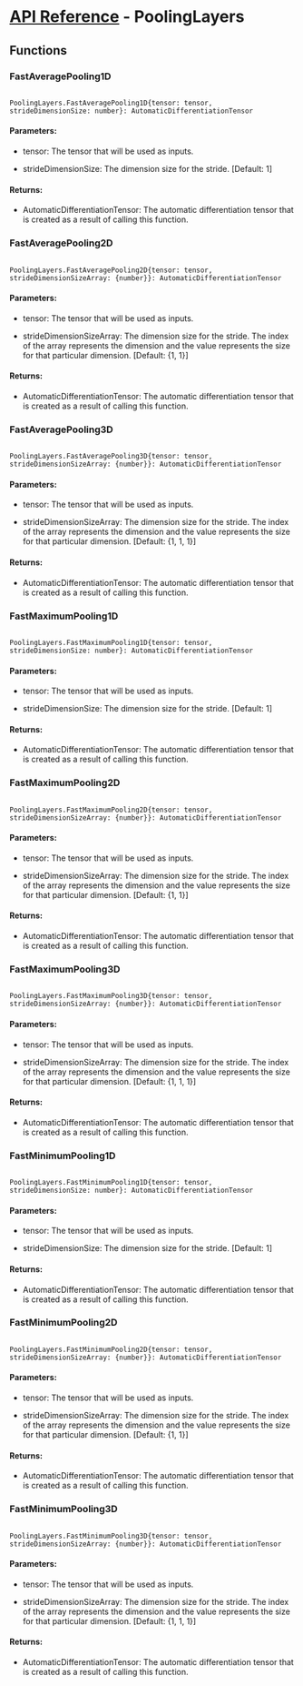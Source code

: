 # [API Reference](../API.md) - PoolingLayers

## Functions

### FastAveragePooling1D

```

PoolingLayers.FastAveragePooling1D{tensor: tensor, strideDimensionSize: number}: AutomaticDifferentiationTensor

```

#### Parameters:

* tensor: The tensor that will be used as inputs.

* strideDimensionSize: The dimension size for the stride. [Default: 1]

#### Returns:

* AutomaticDifferentiationTensor: The automatic differentiation tensor that is created as a result of calling this function.

### FastAveragePooling2D

```

PoolingLayers.FastAveragePooling2D{tensor: tensor, strideDimensionSizeArray: {number}}: AutomaticDifferentiationTensor

```

#### Parameters:

* tensor: The tensor that will be used as inputs.

* strideDimensionSizeArray: The dimension size for the stride. The index of the array represents the dimension and the value represents the size for that particular dimension. [Default: {1, 1}]

#### Returns:

* AutomaticDifferentiationTensor: The automatic differentiation tensor that is created as a result of calling this function.

### FastAveragePooling3D

```

PoolingLayers.FastAveragePooling3D{tensor: tensor, strideDimensionSizeArray: {number}}: AutomaticDifferentiationTensor

```

#### Parameters:

* tensor: The tensor that will be used as inputs.

* strideDimensionSizeArray: The dimension size for the stride. The index of the array represents the dimension and the value represents the size for that particular dimension. [Default: {1, 1, 1}]

#### Returns:

* AutomaticDifferentiationTensor: The automatic differentiation tensor that is created as a result of calling this function.

### FastMaximumPooling1D

```

PoolingLayers.FastMaximumPooling1D{tensor: tensor, strideDimensionSize: number}: AutomaticDifferentiationTensor

```

#### Parameters:

* tensor: The tensor that will be used as inputs.

* strideDimensionSize: The dimension size for the stride. [Default: 1]

#### Returns:

* AutomaticDifferentiationTensor: The automatic differentiation tensor that is created as a result of calling this function.

### FastMaximumPooling2D

```

PoolingLayers.FastMaximumPooling2D{tensor: tensor, strideDimensionSizeArray: {number}}: AutomaticDifferentiationTensor

```

#### Parameters:

* tensor: The tensor that will be used as inputs.

* strideDimensionSizeArray: The dimension size for the stride. The index of the array represents the dimension and the value represents the size for that particular dimension. [Default: {1, 1}]

#### Returns:

* AutomaticDifferentiationTensor: The automatic differentiation tensor that is created as a result of calling this function.

### FastMaximumPooling3D

```

PoolingLayers.FastMaximumPooling3D{tensor: tensor, strideDimensionSizeArray: {number}}: AutomaticDifferentiationTensor

```

#### Parameters:

* tensor: The tensor that will be used as inputs.

* strideDimensionSizeArray: The dimension size for the stride. The index of the array represents the dimension and the value represents the size for that particular dimension. [Default: {1, 1, 1}]

#### Returns:

* AutomaticDifferentiationTensor: The automatic differentiation tensor that is created as a result of calling this function.

### FastMinimumPooling1D

```

PoolingLayers.FastMinimumPooling1D{tensor: tensor, strideDimensionSize: number}: AutomaticDifferentiationTensor

```

#### Parameters:

* tensor: The tensor that will be used as inputs.

* strideDimensionSize: The dimension size for the stride. [Default: 1]

#### Returns:

* AutomaticDifferentiationTensor: The automatic differentiation tensor that is created as a result of calling this function.

### FastMinimumPooling2D

```

PoolingLayers.FastMinimumPooling2D{tensor: tensor, strideDimensionSizeArray: {number}}: AutomaticDifferentiationTensor

```

#### Parameters:

* tensor: The tensor that will be used as inputs.

* strideDimensionSizeArray: The dimension size for the stride. The index of the array represents the dimension and the value represents the size for that particular dimension. [Default: {1, 1}]

#### Returns:

* AutomaticDifferentiationTensor: The automatic differentiation tensor that is created as a result of calling this function.

### FastMinimumPooling3D

```

PoolingLayers.FastMinimumPooling3D{tensor: tensor, strideDimensionSizeArray: {number}}: AutomaticDifferentiationTensor

```

#### Parameters:

* tensor: The tensor that will be used as inputs.

* strideDimensionSizeArray: The dimension size for the stride. The index of the array represents the dimension and the value represents the size for that particular dimension. [Default: {1, 1, 1}]

#### Returns:

* AutomaticDifferentiationTensor: The automatic differentiation tensor that is created as a result of calling this function.